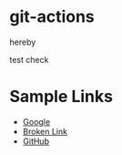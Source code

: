 # git-actions

<!-- Trigger GitHub Actions -->
hereby

test check 

# Sample Links

- [Google](https://www.google.com)  
- [Broken Link](https://thislinkdoesnotexist.openai)  
- [GitHub](https://github.com)
